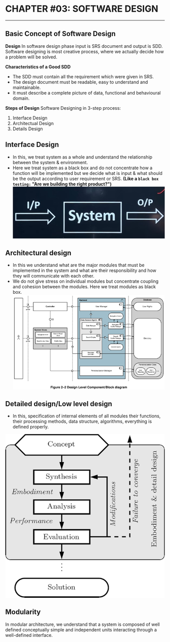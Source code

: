 # CHAPTER #03: SOFTWARE DESIGN

---

## Basic Concept of Software Design

**Design**
In software design phase input is SRS document and output is SDD. Software designing is most creative process, where we actually decide how a problem will be solved.

**Characteristics of a Good SDD**
- The SDD must contain all the requirement which were given in SRS.
- The design document must be readable, easy to understand and maintainable.
- It must describe a complete picture of data, functional and behavioural domain.

**Steps of Design**
Software Designing in 3-step process:
1. Interface Design
2. Architectual Design
3. Details Design

## Interface Design
- In this, we treat system as a whole and understand the relationship between the system & environment.
- Here we treat system as a black box and do not concentrate how a function will be implemented but we decide what is input & what should be the output according to user requirement or SRS. **(Like a `black box testing:` "Are we building the right product?")**
![Diagram 1](1.jpg)
## Architectural design
- In this we understand what are the major modules that must be implemented in the system and what are their responsibility and how they will communicate with each other.
- We do not give stress on individual modules but concentrate coupling and cohesion between the modules. Here we treat modules as black box. 
![Diagram 2](2.png)
## Detailed design/Low level design
- In this, specification of internal elements of all modules their functions, their processing methods, data structure, algorithms, everything is defined properly.

![Diagram 3](3.png)

## Modularity
In modular architecture, we understand that a system is composed of well defined conceptually simple and independent units interacting through a well-defined interface.

